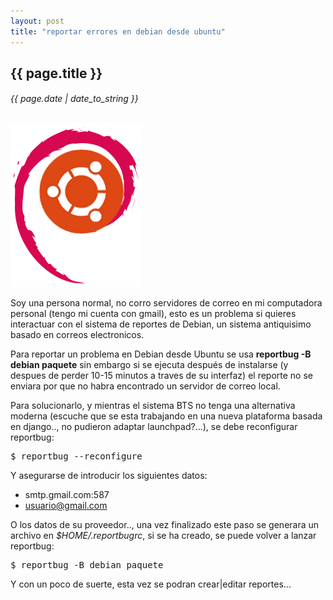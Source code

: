 ```yaml
---
layout: post
title: "reportar errores en debian desde ubuntu"
---
```


## {{ page.title }}
###### {{ page.date | date_to_string }}

**[![](/assets/img/79.png)](/assets/img/79.png)**

Soy una persona normal, no corro servidores de correo en mi computadora personal (tengo mi cuenta con gmail), esto es un problema si quieres interactuar con el sistema de reportes de Debian, un sistema antiquisimo basado en correos electronicos.

Para reportar un problema en Debian desde Ubuntu se usa **reportbug -B debian paquete** sin embargo si se ejecuta después de instalarse (y despues de perder 10-15 minutos a traves de su interfaz) el reporte no se enviara por que no habra encontrado un servidor de correo local.

Para solucionarlo, y mientras el sistema BTS no tenga una alternativa moderna (escuche que se esta trabajando en una nueva plataforma basada en django.., no pudieron adaptar launchpad?...), se debe reconfigurar reportbug:

<pre>
$ reportbug --reconfigure
</pre>

Y asegurarse de introducir los siguientes datos:

- smtp.gmail.com:587
- usuario@gmail.com

O los datos de su proveedor.., una vez finalizado este paso se generara un archivo en *$HOME/.reportbugrc*, si se ha creado, se puede volver a lanzar reportbug:

<pre>
$ reportbug -B debian paquete
</pre>

Y con un poco de suerte, esta vez se podran crear|editar reportes...
